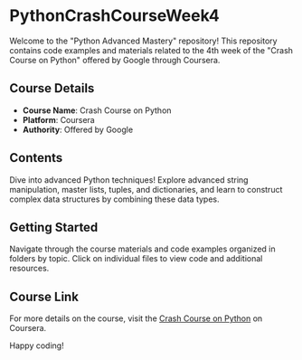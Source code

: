 # PythonCrashCourseWeek4

Welcome to the "Python Advanced Mastery" repository! This repository contains code examples and materials related to the 4th week of the "Crash Course on Python" offered by Google through Coursera.

## Course Details

- **Course Name**: Crash Course on Python
- **Platform**: Coursera
- **Authority**: Offered by Google

## Contents

Dive into advanced Python techniques! Explore advanced string manipulation, master lists, tuples, and dictionaries, and learn to construct complex data structures by combining these data types.

## Getting Started

Navigate through the course materials and code examples organized in folders by topic. Click on individual files to view code and additional resources.

## Course Link

For more details on the course, visit the [Crash Course on Python](https://www.coursera.org/courses?query=crash%20course%20on%20python) on Coursera.

Happy coding!
